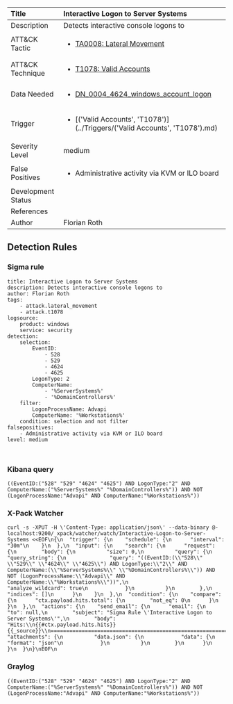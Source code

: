 | Title                | Interactive Logon to Server Systems                                                                                                                                                 |
|:---------------------|:------------------------------------------------------------------------------------------------------------------------------------------------------------|
| Description          | Detects interactive console logons to                                                                                                                                           |
| ATT&amp;CK Tactic    | <ul><li>[TA0008: Lateral Movement](https://attack.mitre.org/tactics/TA0008)</li></ul>  |
| ATT&amp;CK Technique | <ul><li>[T1078: Valid Accounts](https://attack.mitre.org/tactics/T1078)</li></ul>                             |
| Data Needed          | <ul><li>[DN_0004_4624_windows_account_logon](../Data_Needed/DN_0004_4624_windows_account_logon.md)</li></ul>                                                         |
| Trigger              | <ul><li>[('Valid Accounts', 'T1078')](../Triggers/('Valid Accounts', 'T1078').md)</li></ul>  |
| Severity Level       | medium                                                                                                                                                 |
| False Positives      | <ul><li>Administrative activity via KVM or ILO board</li></ul>                                                                  |
| Development Status   |                                                                                                                                                 |
| References           | <ul></ul>                                                          |
| Author               | Florian Roth                                                                                                                                                |


## Detection Rules

### Sigma rule

```
title: Interactive Logon to Server Systems
description: Detects interactive console logons to 
author: Florian Roth
tags:
    - attack.lateral_movement
    - attack.t1078
logsource:
    product: windows
    service: security
detection:
    selection:
        EventID:
            - 528
            - 529
            - 4624
            - 4625
        LogonType: 2
        ComputerName:
            - '%ServerSystems%'
            - '%DomainControllers%'
    filter:
        LogonProcessName: Advapi
        ComputerName: '%Workstations%'
    condition: selection and not filter
falsepositives:
    - Administrative activity via KVM or ILO board
level: medium



```





### Kibana query

```
((EventID:("528" "529" "4624" "4625") AND LogonType:"2" AND ComputerName:("%ServerSystems%" "%DomainControllers%")) AND NOT (LogonProcessName:"Advapi" AND ComputerName:"%Workstations%"))
```





### X-Pack Watcher

```
curl -s -XPUT -H \'Content-Type: application/json\' --data-binary @- localhost:9200/_xpack/watcher/watch/Interactive-Logon-to-Server-Systems <<EOF\n{\n  "trigger": {\n    "schedule": {\n      "interval": "30m"\n    }\n  },\n  "input": {\n    "search": {\n      "request": {\n        "body": {\n          "size": 0,\n          "query": {\n            "query_string": {\n              "query": "((EventID:(\\"528\\" \\"529\\" \\"4624\\" \\"4625\\") AND LogonType:\\"2\\" AND ComputerName:(\\"%ServerSystems%\\" \\"%DomainControllers%\\")) AND NOT (LogonProcessName:\\"Advapi\\" AND ComputerName:\\"%Workstations%\\"))",\n              "analyze_wildcard": true\n            }\n          }\n        },\n        "indices": []\n      }\n    }\n  },\n  "condition": {\n    "compare": {\n      "ctx.payload.hits.total": {\n        "not_eq": 0\n      }\n    }\n  },\n  "actions": {\n    "send_email": {\n      "email": {\n        "to": null,\n        "subject": "Sigma Rule \'Interactive Logon to Server Systems\'",\n        "body": "Hits:\\n{{#ctx.payload.hits.hits}}{{_source}}\\n================================================================================\\n{{/ctx.payload.hits.hits}}",\n        "attachments": {\n          "data.json": {\n            "data": {\n              "format": "json"\n            }\n          }\n        }\n      }\n    }\n  }\n}\nEOF\n
```





### Graylog

```
((EventID:("528" "529" "4624" "4625") AND LogonType:"2" AND ComputerName:("%ServerSystems%" "%DomainControllers%")) AND NOT (LogonProcessName:"Advapi" AND ComputerName:"%Workstations%"))
```

